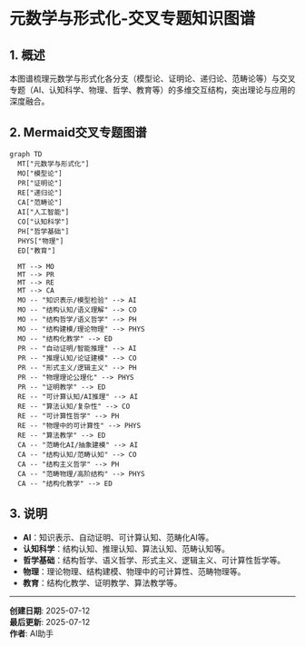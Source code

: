 # 元数学与形式化-交叉专题知识图谱

## 1. 概述

本图谱梳理元数学与形式化各分支（模型论、证明论、递归论、范畴论等）与交叉专题（AI、认知科学、物理、哲学、教育等）的多维交互结构，突出理论与应用的深度融合。

## 2. Mermaid交叉专题图谱

```mermaid
graph TD
  MT["元数学与形式化"]
  MO["模型论"]
  PR["证明论"]
  RE["递归论"]
  CA["范畴论"]
  AI["人工智能"]
  CO["认知科学"]
  PH["哲学基础"]
  PHYS["物理"]
  ED["教育"]

  MT --> MO
  MT --> PR
  MT --> RE
  MT --> CA
  MO -- "知识表示/模型检验" --> AI
  MO -- "结构认知/语义理解" --> CO
  MO -- "结构哲学/语义哲学" --> PH
  MO -- "结构建模/理论物理" --> PHYS
  MO -- "结构化教学" --> ED
  PR -- "自动证明/智能推理" --> AI
  PR -- "推理认知/论证建模" --> CO
  PR -- "形式主义/逻辑主义" --> PH
  PR -- "物理理论公理化" --> PHYS
  PR -- "证明教学" --> ED
  RE -- "可计算认知/AI推理" --> AI
  RE -- "算法认知/复杂性" --> CO
  RE -- "可计算性哲学" --> PH
  RE -- "物理中的可计算性" --> PHYS
  RE -- "算法教学" --> ED
  CA -- "范畴化AI/抽象建模" --> AI
  CA -- "结构认知/范畴认知" --> CO
  CA -- "结构主义哲学" --> PH
  CA -- "范畴物理/高阶结构" --> PHYS
  CA -- "结构化教学" --> ED
```

## 3. 说明

- **AI**：知识表示、自动证明、可计算认知、范畴化AI等。
- **认知科学**：结构认知、推理认知、算法认知、范畴认知等。
- **哲学基础**：结构哲学、语义哲学、形式主义、逻辑主义、可计算性哲学等。
- **物理**：理论物理、结构建模、物理中的可计算性、范畴物理等。
- **教育**：结构化教学、证明教学、算法教学等。

---

**创建日期**: 2025-07-12  
**最后更新**: 2025-07-12  
**作者**: AI助手
